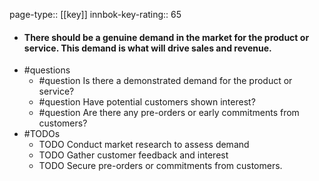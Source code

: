 page-type:: [[key]]
innbok-key-rating:: 65
- #### There should be a genuine demand in the market for the product or service. This demand is what will drive sales and revenue.
- #questions
  - #question Is there a demonstrated demand for the product or service?
  - #question Have potential customers shown interest?
  - #question Are there any pre-orders or early commitments from customers?
- #TODOs
  - TODO Conduct market research to assess demand
  - TODO  Gather customer feedback and interest
  - TODO  Secure pre-orders or commitments from customers.



